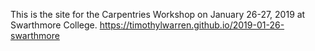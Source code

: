This is the site for the Carpentries Workshop on January 26-27, 2019 at Swarthmore College.
https://timothylwarren.github.io/2019-01-26-swarthmore
